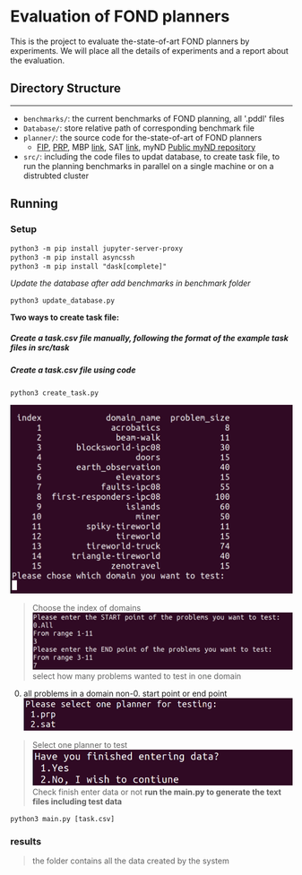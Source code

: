 # Evaluation of FOND planners

This is the project to evaluate the-state-of-art FOND planners by experiments. We will place all the details of experiments and a report about the evaluation.


## Directory Structure
-----

* `benchmarks/`: the current benchmarks of FOND planning, all '.pddl' files
* `Database/`: store relative path of corresponding benchmark file
* `planner/`: the source code for the-state-of-art of FOND planners
    * [FIP](Experiment/FIP), [PRP](https://github.com/QuMuLab/planner-for-relevant-policies/wiki), MBP [link](http://mbp.fbk.eu/), SAT [link](https://github.com/tomsons22/FOND-SAT), myND [Public myND repository](https://bitbucket.org/robertmattmueller/mynd)
* `src/`: including the code files to updat database, to create task file, to run the planning benchmarks in parallel on a single machine or on a distrubted cluster


## Running


### Setup 

```
python3 -m pip install jupyter-server-proxy
python3 -m pip install asyncssh
python3 -m pip install "dask[complete]"
```
*Update the database after add benchmarks in benchmark folder*
```
python3 update_database.py
```

**Two ways to create task file:**

   ##### Create a task.csv file manually, following the format of the example task files in src/task
   ##### Create a task.csv file using code
    
```
python3 create_task.py
```
![choose domain](https://github.com/lslll0302/Eval-of-FOND-planners-/blob/master/IMG_readme/Screenshot%20from%202020-09-21%2015-36-59.png)
>Choose the index of domains
![start point non-0](https://github.com/lslll0302/Eval-of-FOND-planners-/blob/master/IMG_readme/Screenshot%20from%202020-09-21%2015-43-19.png)
>select how many problems wanted to test in one domain
0. all problems in a domain
non-0. start point or end point
![select a planner](https://github.com/lslll0302/Eval-of-FOND-planners-/blob/master/IMG_readme/Screenshot%20from%202020-09-21%2015-42-53.png)
>Select one planner to test
![finish](https://github.com/lslll0302/Eval-of-FOND-planners-/blob/master/IMG_readme/Screenshot%20from%202020-09-21%2015-43-02.png)
>Check finish enter data or not
**run the main.py to generate the text files including test data**
```
python3 main.py [task.csv]
```
### results
>the folder contains all the data created by the system




